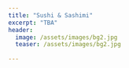 ```yaml
---
title: "Sushi & Sashimi"
excerpt: "TBA"
header:
  image: /assets/images/bg2.jpg
  teaser: /assets/images/bg2.jpg 
  
---
```


